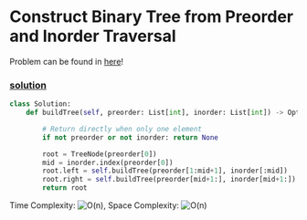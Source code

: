 # Construct Binary Tree from Preorder and Inorder Traversal

Problem can be found in [here](https://leetcode.com/problems/binary-tree-right-side-view/)!

### [solution](/BinaryTree/105-ConstructBTfromPreandInorderTraversal/solution.py)

```python
class Solution:
    def buildTree(self, preorder: List[int], inorder: List[int]) -> Optional[TreeNode]:

        # Return directly when only one element
        if not preorder or not inorder: return None

        root = TreeNode(preorder[0])
        mid = inorder.index(preorder[0])
        root.left = self.buildTree(preorder[1:mid+1], inorder[:mid])
        root.right = self.buildTree(preorder[mid+1:], inorder[mid+1:])
        return root
```

Time Complexity: ![O(n)](<https://latex.codecogs.com/svg.image?\inline&space;O(n)>), Space Complexity: ![O(n)](<https://latex.codecogs.com/svg.image?\inline&space;O(n)>)